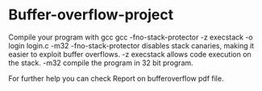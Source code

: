 # Buffer-overflow-project

Compile your program with gcc
gcc -fno-stack-protector -z execstack -o login login.c -m32
-fno-stack-protector disables stack canaries, making it easier to exploit buffer overflows.
-z execstack allows code execution on the stack.
-m32 compile the program in 32 bit program.

For further help you can check Report on bufferoverflow pdf file.
